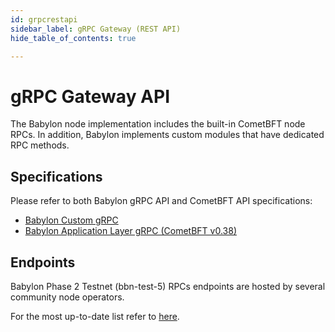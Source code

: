 ```yaml
---
id: grpcrestapi
sidebar_label: gRPC Gateway (REST API)
hide_table_of_contents: true

---
```


# gRPC Gateway API 
The Babylon node implementation includes the built-in CometBFT node RPCs. 
In addition, Babylon implements custom modules that have dedicated RPC methods.

## Specifications

Please refer to both Babylon gRPC API and CometBFT API specifications:  
- [Babylon Custom gRPC](https://app.swaggerhub.com/apis-docs/jvssptyltd/babylon_g_rpc_gateway_docs/1.0.0)
- [Babylon Application Layer gRPC (CometBFT v0.38)](https://app.swaggerhub.com/apis-docs/jvssptyltd/comet-bft_rpc/v0.38.x)

## Endpoints

Babylon Phase 2 Testnet (bbn-test-5) RPCs endpoints are hosted by several community node operators. 

For the most up-to-date list refer to [here](https://github.com/babylonlabs-io/networks/tree/main/bbn-test-5). 